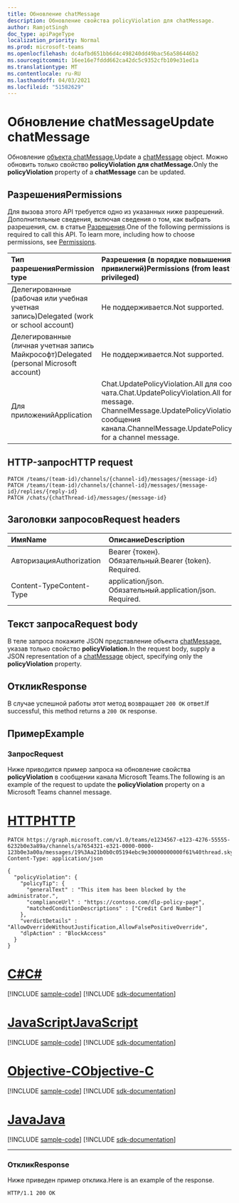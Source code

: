 ```yaml
---
title: Обновление chatMessage
description: Обновление свойства policyViolation для chatMessage.
author: RamjotSingh
doc_type: apiPageType
localization_priority: Normal
ms.prod: microsoft-teams
ms.openlocfilehash: dc4afbd651bb6d4c498240dd49bac56a586446b2
ms.sourcegitcommit: 16ee16e7fddd662ca42dc5c9352cfb109e31ed1a
ms.translationtype: MT
ms.contentlocale: ru-RU
ms.lasthandoff: 04/03/2021
ms.locfileid: "51582629"
---
```

# <a name="update-chatmessage"></a><span data-ttu-id="69392-103">Обновление chatMessage</span><span class="sxs-lookup"><span data-stu-id="69392-103">Update chatMessage</span></span>

<span data-ttu-id="69392-104">Обновление [объекта chatMessage.](../resources/chatMessage.md)</span><span class="sxs-lookup"><span data-stu-id="69392-104">Update a [chatMessage](../resources/chatMessage.md) object.</span></span> <span data-ttu-id="69392-105">Можно обновить только свойство **policyViolation** **для chatMessage.**</span><span class="sxs-lookup"><span data-stu-id="69392-105">Only the **policyViolation** property of a **chatMessage** can be updated.</span></span>

## <a name="permissions"></a><span data-ttu-id="69392-106">Разрешения</span><span class="sxs-lookup"><span data-stu-id="69392-106">Permissions</span></span>

<span data-ttu-id="69392-p102">Для вызова этого API требуется одно из указанных ниже разрешений. Дополнительные сведения, включая сведения о том, как выбрать разрешения, см. в статье [Разрешения](/graph/permissions-reference).</span><span class="sxs-lookup"><span data-stu-id="69392-p102">One of the following permissions is required to call this API. To learn more, including how to choose permissions, see [Permissions](/graph/permissions-reference).</span></span>

|<span data-ttu-id="69392-109">Тип разрешения</span><span class="sxs-lookup"><span data-stu-id="69392-109">Permission type</span></span>      | <span data-ttu-id="69392-110">Разрешения (в порядке повышения привилегий)</span><span class="sxs-lookup"><span data-stu-id="69392-110">Permissions (from least to most privileged)</span></span>              |
|:--------------------|:---------------------------------------------------------|
|<span data-ttu-id="69392-111">Делегированные (рабочая или учебная учетная запись)</span><span class="sxs-lookup"><span data-stu-id="69392-111">Delegated (work or school account)</span></span> | <span data-ttu-id="69392-112">Не поддерживается.</span><span class="sxs-lookup"><span data-stu-id="69392-112">Not supported.</span></span> |
|<span data-ttu-id="69392-113">Делегированные (личная учетная запись Майкрософт)</span><span class="sxs-lookup"><span data-stu-id="69392-113">Delegated (personal Microsoft account)</span></span> | <span data-ttu-id="69392-114">Не поддерживается.</span><span class="sxs-lookup"><span data-stu-id="69392-114">Not supported.</span></span>    |
|<span data-ttu-id="69392-115">Для приложений</span><span class="sxs-lookup"><span data-stu-id="69392-115">Application</span></span> | <span data-ttu-id="69392-116">Chat.UpdatePolicyViolation.All для сообщения чата.</span><span class="sxs-lookup"><span data-stu-id="69392-116">Chat.UpdatePolicyViolation.All for a chat message.</span></span></br><span data-ttu-id="69392-117">ChannelMessage.UpdatePolicyViolation.All для сообщения канала.</span><span class="sxs-lookup"><span data-stu-id="69392-117">ChannelMessage.UpdatePolicyViolation.All for a channel message.</span></span> |

## <a name="http-request"></a><span data-ttu-id="69392-118">HTTP-запрос</span><span class="sxs-lookup"><span data-stu-id="69392-118">HTTP request</span></span>
<!-- { "blockType": "ignored" } -->
```http
PATCH /teams/(team-id)/channels/{channel-id}/messages/{message-id}
PATCH /teams/(team-id)/channels/{channel-id}/messages/{message-id}/replies/{reply-id}
PATCH /chats/{chatThread-id}/messages/{message-id}
```

## <a name="request-headers"></a><span data-ttu-id="69392-119">Заголовки запросов</span><span class="sxs-lookup"><span data-stu-id="69392-119">Request headers</span></span>

| <span data-ttu-id="69392-120">Имя</span><span class="sxs-lookup"><span data-stu-id="69392-120">Name</span></span>       | <span data-ttu-id="69392-121">Описание</span><span class="sxs-lookup"><span data-stu-id="69392-121">Description</span></span>|
|:-----------|:----------|
| <span data-ttu-id="69392-122">Авторизация</span><span class="sxs-lookup"><span data-stu-id="69392-122">Authorization</span></span>  | <span data-ttu-id="69392-p103">Bearer {токен}. Обязательный.</span><span class="sxs-lookup"><span data-stu-id="69392-p103">Bearer {token}. Required.</span></span> |
| <span data-ttu-id="69392-125">Content-Type</span><span class="sxs-lookup"><span data-stu-id="69392-125">Content-Type</span></span> | <span data-ttu-id="69392-p104">application/json. Обязательный.</span><span class="sxs-lookup"><span data-stu-id="69392-p104">application/json. Required.</span></span> |

## <a name="request-body"></a><span data-ttu-id="69392-128">Текст запроса</span><span class="sxs-lookup"><span data-stu-id="69392-128">Request body</span></span>

<span data-ttu-id="69392-129">В теле запроса покажите JSON представление объекта [chatMessage,](../resources/chatMessage.md) указав только свойство **policyViolation.**</span><span class="sxs-lookup"><span data-stu-id="69392-129">In the request body, supply a JSON representation of a [chatMessage](../resources/chatMessage.md) object, specifying only the **policyViolation** property.</span></span>

## <a name="response"></a><span data-ttu-id="69392-130">Отклик</span><span class="sxs-lookup"><span data-stu-id="69392-130">Response</span></span>

<span data-ttu-id="69392-131">В случае успешной работы этот метод возвращает `200 OK` ответ.</span><span class="sxs-lookup"><span data-stu-id="69392-131">If successful, this method returns a `200 OK` response.</span></span>

## <a name="example"></a><span data-ttu-id="69392-132">Пример</span><span class="sxs-lookup"><span data-stu-id="69392-132">Example</span></span>

### <a name="request"></a><span data-ttu-id="69392-133">Запрос</span><span class="sxs-lookup"><span data-stu-id="69392-133">Request</span></span>

<span data-ttu-id="69392-134">Ниже приводится пример запроса на обновление свойства **policyViolation** в сообщении канала Microsoft Teams.</span><span class="sxs-lookup"><span data-stu-id="69392-134">The following is an example of the request to update the **policyViolation** property on a Microsoft Teams channel message.</span></span>


# <a name="http"></a>[<span data-ttu-id="69392-135">HTTP</span><span class="sxs-lookup"><span data-stu-id="69392-135">HTTP</span></span>](#tab/http)
<!-- {
  "blockType": "request",
  "name": "chatMessage.PatchPolicyViolation.All"
}-->
```http
PATCH https://graph.microsoft.com/v1.0/teams/e1234567-e123-4276-55555-6232b0e3a89a/channels/a7654321-e321-0000-0000-123b0e3a00a/messages/19%3Aa21b0b0c05194ebc9e30000000000f61%40thread.skype
Content-Type: application/json

{
  "policyViolation": {
    "policyTip": {
      "generalText" : "This item has been blocked by the administrator.",
      "complianceUrl" : "https://contoso.com/dlp-policy-page",
      "matchedConditionDescriptions" : ["Credit Card Number"]
    },
    "verdictDetails" : "AllowOverrideWithoutJustification,AllowFalsePositiveOverride",
    "dlpAction" : "BlockAccess"
  }
}
```
# <a name="c"></a>[<span data-ttu-id="69392-136">C#</span><span class="sxs-lookup"><span data-stu-id="69392-136">C#</span></span>](#tab/csharp)
[!INCLUDE [sample-code](../includes/snippets/csharp/chatmessagepatchpolicyviolationall-csharp-snippets.md)]
[!INCLUDE [sdk-documentation](../includes/snippets/snippets-sdk-documentation-link.md)]

# <a name="javascript"></a>[<span data-ttu-id="69392-137">JavaScript</span><span class="sxs-lookup"><span data-stu-id="69392-137">JavaScript</span></span>](#tab/javascript)
[!INCLUDE [sample-code](../includes/snippets/javascript/chatmessagepatchpolicyviolationall-javascript-snippets.md)]
[!INCLUDE [sdk-documentation](../includes/snippets/snippets-sdk-documentation-link.md)]

# <a name="objective-c"></a>[<span data-ttu-id="69392-138">Objective-C</span><span class="sxs-lookup"><span data-stu-id="69392-138">Objective-C</span></span>](#tab/objc)
[!INCLUDE [sample-code](../includes/snippets/objc/chatmessagepatchpolicyviolationall-objc-snippets.md)]
[!INCLUDE [sdk-documentation](../includes/snippets/snippets-sdk-documentation-link.md)]

# <a name="java"></a>[<span data-ttu-id="69392-139">Java</span><span class="sxs-lookup"><span data-stu-id="69392-139">Java</span></span>](#tab/java)
[!INCLUDE [sample-code](../includes/snippets/java/chatmessagepatchpolicyviolationall-java-snippets.md)]
[!INCLUDE [sdk-documentation](../includes/snippets/snippets-sdk-documentation-link.md)]

---


### <a name="response"></a><span data-ttu-id="69392-140">Отклик</span><span class="sxs-lookup"><span data-stu-id="69392-140">Response</span></span>

<span data-ttu-id="69392-141">Ниже приведен пример отклика.</span><span class="sxs-lookup"><span data-stu-id="69392-141">Here is an example of the response.</span></span>

<!-- {
  "blockType": "response",
} -->

```http
HTTP/1.1 200 OK
```

<!-- uuid: 8fcb5dbc-d5aa-4681-8e31-b001d5168d79
2015-10-25 14:57:30 UTC -->
<!-- {
  "type": "#page.annotation",
  "description": "chatMessage.UpdatePolicyViolation.All",
  "keywords": "",
  "section": "documentation",
  "tocPath": ""
}-->
